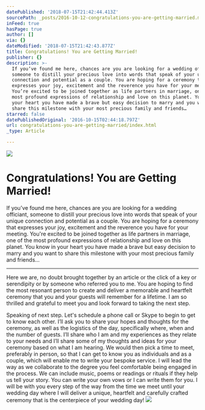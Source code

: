 ```yaml
---
datePublished: '2018-07-15T21:42:44.413Z'
sourcePath: _posts/2016-10-12-congratulations-you-are-getting-married.md
inFeed: true
hasPage: true
author: []
via: {}
dateModified: '2018-07-15T21:42:43.877Z'
title: Congratulations! You are Getting Married!
publisher: {}
description: >-
  If youʼve found me here, chances are you are looking for a wedding officiant,
  someone to distill your precious love into words that speak of your unique
  connection and potential as a couple. You are hoping for a ceremony that
  expresses your joy, excitement and the reverence you have for your meeting.
  You’re excited to be joined together as life partners in marriage, one of the
  most profound expressions of relationship and love on this planet. You know in
  your heart you have made a brave but easy decision to marry and you want to
  share this milestone with your most precious family and friends…
starred: false
datePublishedOriginal: '2016-10-15T02:44:18.797Z'
url: congratulations-you-are-getting-married/index.html
_type: Article

---
```

![](https://the-grid-user-content.s3-us-west-2.amazonaws.com/c1273a0e-d601-4a4f-a91e-1ccf7518b425.jpg)

# Congratulations! You are Getting Married!

If youʼve found me here, chances are you are looking for a wedding officiant, someone to distill your precious love into words that speak of your unique connection and potential as a couple. You are hoping for a ceremony that expresses your joy, excitement and the reverence you have for your meeting. You're excited to be joined together as life partners in marriage, one of the most profound expressions of relationship and love on this planet. You know in your heart you have made a brave but easy decision to marry and you want to share this milestone with your most precious family and friends...

---

Here we are, no doubt brought together by an article or the click of a key or serendipity or by someone who referred you to me. You are hoping to find the most resonant person to create and deliver a memorable and heartfelt ceremony that you and your guests will remember for a lifetime. I am so thrilled and grateful to meet you and look forward to taking the next step.

Speaking of next step. Let's schedule a phone call or Skype to begin to get to know each other. Iʼll ask you to share your hopes and thoughts for the ceremony, as well as the logistics of the day, specifically where, when and the number of guests. Iʼll share who I am and my experiences as they relate to your needs and Iʼll share some of my thoughts and ideas for your ceremony based on what I am hearing. We would then pick a time to meet, preferably in person, so that I can get to know you as individuals and as a couple, which will enable me to write your bespoke service. I will lead the way as we collaborate to the degree you feel comfortable being engaged in the process. We can include music, poems or readings or rituals if they help us tell your story. You can write your own vows or I can write them for you. I will be with you every step of the way from the time we meet until your wedding day where I will deliver a unique, heartfelt and carefully crafted ceremony that is the centerpiece of your wedding day!
![](https://the-grid-user-content.s3-us-west-2.amazonaws.com/30c9c034-5b7a-413c-b2ad-e910bd9cdf30.jpg)